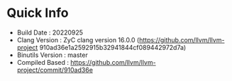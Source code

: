# Quick Info
* Build Date : 20220925
* Clang Version : ZyC clang version 16.0.0 (https://github.com/llvm/llvm-project 910ad36e1a2592915b32941844cf089442972d7a)
* Binutils Version : master
* Compiled Based : https://github.com/llvm/llvm-project/commit/910ad36e

